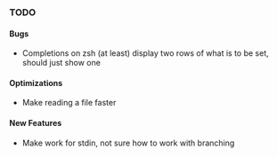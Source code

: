 ### TODO

#### Bugs
- Completions on zsh (at least) display two rows of what is to be set, should just show one

#### Optimizations
- Make reading a file faster

#### New Features
- Make work for stdin, not sure how to work with branching
